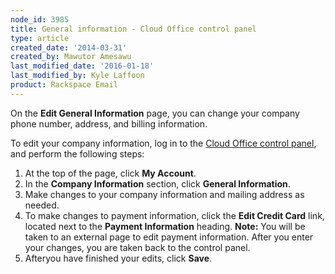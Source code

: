 ```yaml
---
node_id: 3985
title: General information - Cloud Office control panel
type: article
created_date: '2014-03-31'
created_by: Mawutor Amesawu
last_modified_date: '2016-01-18'
last_modified_by: Kyle Laffoon
product: Rackspace Email
---
```


On the **Edit General Information** page, you can change your company
phone number, address, and billing information.

To edit your company information, log in to the [Cloud Office control
panel](https://apps.rackspace.com/index.php), and perform the following
steps:

1.  At the top of the page, click **My Account**.
2.  In the **Company Information** section, click **General
    Information**.
3.  Make changes to your company information and mailing address
    as needed.
4.  To make changes to payment information, click the **Edit Credit
    Card** link, located next to the **Payment Information** heading.
    **Note:** You will be taken to an external page to edit
    payment information. After you enter your changes, you are taken
    back to the control panel.
5.  Afteryou have finished your edits, click **Save**.



